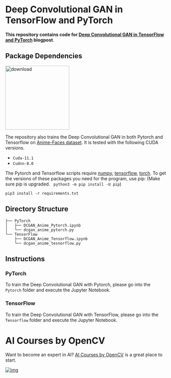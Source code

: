 
# Deep Convolutional GAN in TensorFlow and PyTorch
**This repository contains code for [Deep Convolutional GAN in TensorFlow and PyTorch](https://learnopencv.com/deep-convolutional-gan-in-pytorch-and-tensorflow/) blogpost**.
## Package Dependencies
[<img src="https://learnopencv.com/wp-content/uploads/2022/07/download-button-e1657285155454.png" alt="download" width="200">](https://www.dropbox.com/sh/hmlrgfz4wvpm6wf/AAChCpEYJK74EQxjs8PTHyIta?dl=1)


The repository also trains the Deep Convolutional GAN in both Pytorch and Tensorflow on [Anime-Faces dataset](https://github.com/bchao1/Anime-Face-Dataset). It is tested with the following CUDA versions.

- `Cuda-11.1`
- `Cudnn-8.0`

The Pytorch and Tensorflow scripts require [numpy](https://numpy.org/), [tensorflow](https://www.tensorflow.org/install), [torch](https://pypi.org/project/torch/).  To get the versions of these packages you need for the program, use pip: (Make sure pip is upgraded. ` python3 -m pip install -U pip`)
```
pip3 install -r requirements.txt 
```

## Directory Structure


```
├── PyTorch
│   ├── DCGAN_Anime_Pytorch.ipynb
│   └── dcgan_anime_pytorch.py
└── TensorFlow
    ├── DCGAN_Anime_Tensorflow.ipynb
    └── dcgan_anime_tesnorflow.py
```



## Instructions

### PyTorch

To train the Deep Convolutional GAN with Pytorch, please go into the `Pytorch` folder and execute the Jupyter Notebook.

### TensorFlow

To train the Deep Convolutional GAN with TensorFlow, please go into the `Tensorflow` folder and execute the Jupyter Notebook.


# AI Courses by OpenCV

Want to become an expert in AI? [AI Courses by OpenCV](https://opencv.org/courses/) is a great place to start.

[![img](https://camo.githubusercontent.com/18c5719ef10afe9607af3e87e990068c942ae4cba8bd4d72d21950d6213ea97e/68747470733a2f2f7777772e6c6561726e6f70656e63762e636f6d2f77702d636f6e74656e742f75706c6f6164732f323032302f30342f41492d436f75727365732d42792d4f70656e43562d4769746875622e706e67)](https://opencv.org/courses/)
